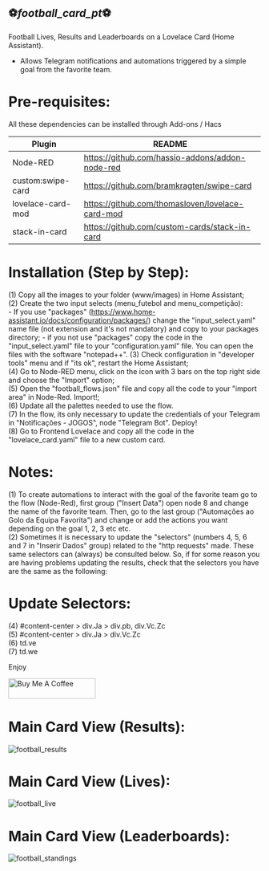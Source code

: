 ## ⚽_football_card_pt_⚽

Football Lives, Results and Leaderboards on a Lovelace Card (Home Assistant).
 - Allows Telegram notifications and automations triggered by a simple goal from the favorite team.

# Pre-requisites:

All these dependencies can be installed through Add-ons / Hacs

| Plugin | README |
| ------ | ------ |
| Node-RED | https://github.com/hassio-addons/addon-node-red |
| custom:swipe-card | https://github.com/bramkragten/swipe-card |
| lovelace-card-mod | https://github.com/thomasloven/lovelace-card-mod |
| stack-in-card | https://github.com/custom-cards/stack-in-card |

# Installation (Step by Step):
(1) Copy all the images to your folder (www/images) in Home Assistant;<br>
(2) Create the two input selects (menu_futebol and menu_competição):<br>
    - If you use "packages" (https://www.home-assistant.io/docs/configuration/packages/) change the "input_select.yaml" name file (not extension and it's not mandatory) and copy to your packages directory;
    - if you not use "packages" copy the code in the "input_select.yaml" file to your "configuration.yaml" file. You can open the files with the software "notepad++". 
(3) Check configuration in "developer tools" menu and if "its ok", restart the Home Assistant;<br>
(4) Go to Node-RED menu, click on the icon with 3 bars on the top right side and choose the "Import" option;<br>
(5) Open the "football_flows.json" file and copy all the code to your "import area" in Node-Red. Import!;<br>
(6) Update all the palettes needed to use the flow.<br>
(7) In the flow, its only necessary to update the credentials of your Telegram in "Notificações - JOGOS", node "Telegram Bot". Deploy!<br>
(8) Go to Frontend Lovelace and copy all the code in the "lovelace_card.yaml" file to a new custom card.

# Notes:
(1) To create automations to interact with the goal of the favorite team go to the flow (Node-Red), first group ("Insert Data") open node 8 and change the name of the favorite team. Then, go to the last group ("Automações ao Golo da Equipa Favorita") and change or add the actions you want depending on the goal 1, 2, 3 etc etc.<br>
(2) Sometimes it is necessary to update the "selectors" (numbers 4, 5, 6 and 7 in "Inserir Dados" group) related to the "http requests" made. These same selectors can (always) be consulted below. So, if for some reason you are having problems updating the results, check that the selectors you have are the same as the following:

# Update Selectors:
(4) #content-center > div.Ja > div.pb, div.Vc.Zc<br>
(5) #content-center > div.Ja > div.Vc.Zc<br>
(6) td.ve<br>
(7) td.we

Enjoy

<a href="https://www.buymeacoffee.com/PCardoso7" target="_blank"><img src="https://cdn.buymeacoffee.com/buttons/default-orange.png" alt="Buy Me A Coffee" height="41" width="174"></a>

# Main Card View (Results):
![football_results](https://user-images.githubusercontent.com/116345010/197203477-d9219fc9-8da0-44f0-96a8-dccffcc964f8.jpg)

# Main Card View (Lives):
![football_live](https://user-images.githubusercontent.com/116345010/197215915-1c9eb672-5cd0-4d77-8fcb-f80232b47e24.jpg)

# Main Card View (Leaderboards):
![football_standings](https://user-images.githubusercontent.com/116345010/197203818-abd633a4-2d1a-4e26-90a4-6441a04a6859.jpg)
